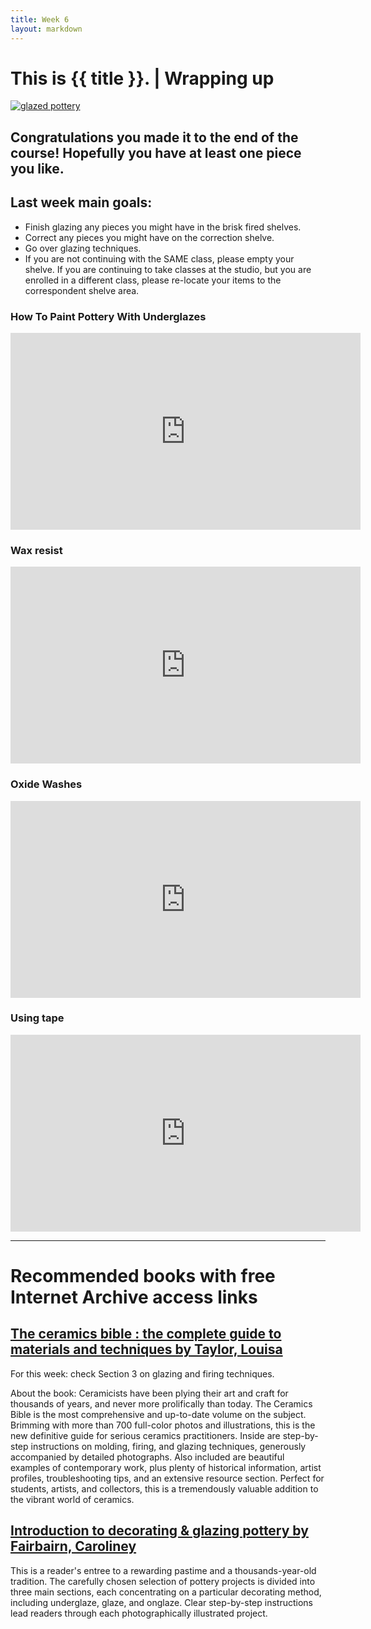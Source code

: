 ```yaml
---
title: Week 6
layout: markdown
---
```


# This is {{ title }}. | Wrapping up


 <div class="grid gap-4">


<a href="https://www.diyartshop.com/product/ceramic-vase-43" class="hover:bg-orange-300 hover:underline cursor-pointer" target="_blank">
 <img src="https://uploads-ssl.webflow.com/60057497a2c246269a55ccaa/60afe57b31ca6b32b323cd9e_Kim%20xxxxxx-p-500.jpeg"  class="w-screen" alt="glazed pottery">
</a>

 ## Congratulations you made it to the end of the course! Hopefully you have at least one piece you like.

  </div>

## Last week main goals:

- Finish glazing any pieces you might have in the brisk fired shelves.
- Correct any pieces you might have on the correction shelve.
- Go over glazing techniques.
- If you are not continuing with the SAME class, please empty your shelve. If you are continuing to take classes at the studio, but you are enrolled in a different class, please re-locate your items to the correspondent shelve area.


### How To Paint Pottery With Underglazes 


<div class="aspect-w-16 aspect-h-9 ">
  <iframe 
  loading="lazy"
  width="560" height="315" src="https://www.youtube.com/embed/-dB_xsKoYwc" title="YouTube video player" frameborder="0" allow="accelerometer; autoplay; clipboard-write; encrypted-media; gyroscope; picture-in-picture" allowfullscreen></iframe>
</div> 

 ### Wax resist

<div class="aspect-w-16 aspect-h-9 ">
  <iframe 
  loading="lazy"
  width="560" height="315" src="https://www.youtube.com/embed/uwuoNvZKaZU" title="YouTube video player" frameborder="0" allow="accelerometer; autoplay; clipboard-write; encrypted-media; gyroscope; picture-in-picture" allowfullscreen></iframe>
 </div>  

### Oxide Washes
<div class="aspect-w-16 aspect-h-9 ">
  <iframe 
  loading="lazy"
  width="560" height="315" src="https://www.youtube.com/embed/7HPfVjS7w5I" title="YouTube video player" frameborder="0" allow="accelerometer; autoplay; clipboard-write; encrypted-media; gyroscope; picture-in-picture" allowfullscreen></iframe>
</div> 

###  Using tape

  <div class="aspect-w-16 aspect-h-9 ">
    <iframe 
    loading="lazy"
    width="560" height="315" src="https://www.youtube.com/embed/e-XfYvcD58c" title="YouTube video player" frameborder="0" allow="accelerometer; autoplay; clipboard-write; encrypted-media; gyroscope; picture-in-picture" allowfullscreen></iframe>
  </div>  

 ---
 # Recommended books with free Internet Archive access links 

<h2>
<a href="https://archive.org/details/ceramicsbiblecom0000tayl/page/257/mode/2up" class="hover:bg-orange-300 hover:underline cursor-pointer" target="_blank">
The ceramics bible : the complete guide to materials and techniques
by Taylor, Louisa</a>
</h2>

For this week: check Section 3 on glazing and firing techniques. 

About the book:
Ceramicists have been plying their art and craft for thousands of years, and never more prolifically than today. The Ceramics Bible is the most comprehensive and up-to-date volume on the subject. Brimming with more than 700 full-color photos and illustrations, this is the new definitive guide for serious ceramics practitioners. Inside are step-by-step instructions on molding, firing, and glazing techniques, generously accompanied by detailed photographs. Also included are beautiful examples of contemporary work, plus plenty of historical information, artist profiles, troubleshooting tips, and an extensive resource section. Perfect for students, artists, and collectors, this is a tremendously valuable addition to the vibrant world of ceramics.


<h2>
<a href="https://archive.org/details/introductiontode0000fair_w2c9" class="hover:bg-orange-300 hover:underline cursor-pointer" target="_blank">
Introduction to decorating & glazing pottery
by Fairbairn, Caroliney</a>
</h2>

This is a reader's entree to a rewarding pastime and a thousands-year-old tradition. The carefully chosen selection of pottery projects is divided into three main sections, each concentrating on a particular decorating method, including underglaze, glaze, and onglaze. Clear step-by-step instructions lead readers through each photographically illustrated project.
